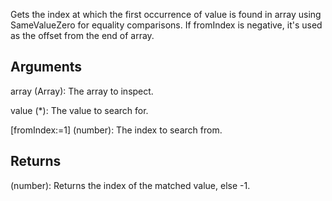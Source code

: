 Gets the index at which the first occurrence of value is found in array using SameValueZero for equality comparisons. If fromIndex is negative, it's used as the offset from the end of array.


## Arguments
array (Array): The array to inspect.

value (*): The value to search for.

[fromIndex:=1] (number): The index to search from.


## Returns
(number): Returns the index of the matched value, else -1.
